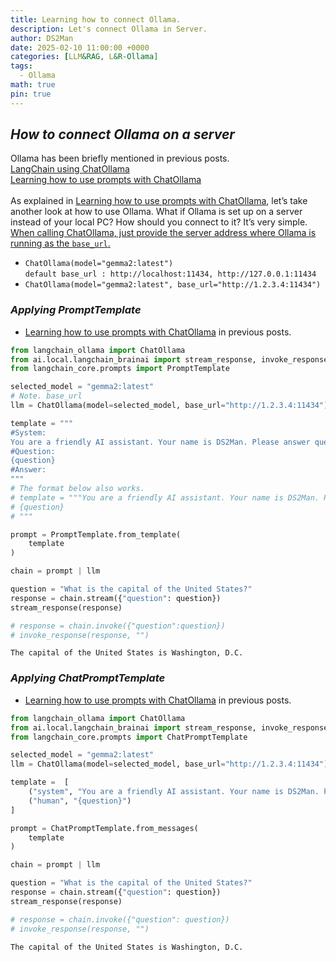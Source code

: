 ```yaml
---
title: Learning how to connect Ollama.
description: Let's connect Ollama in Server.
author: DS2Man
date: 2025-02-10 11:00:00 +0000
categories: [LLM&RAG, L&R-Ollama]
tags:
  - Ollama
math: true
pin: true
---
```


## *How to connect Ollama on a server*

Ollama has been briefly mentioned in previous posts.     
[LangChain using ChatOllama](/posts/RAG3)    
[Learning how to use prompts with ChatOllama](/posts/RAG7)    
<br>
As explained in [Learning how to use prompts with ChatOllama](/posts/RAG7), let’s take another look at how to use Ollama. What if Ollama is set up on a server instead of your local PC? How should you connect to it? It’s very simple.     
<ins>When calling ChatOllama, just provide the server address where Ollama is running as the `base_url`.</ins>

- `ChatOllama(model="gemma2:latest")`    
     `default base_url : http://localhost:11434, http://127.0.0.1:11434`
- `ChatOllama(model="gemma2:latest", base_url="http://1.2.3.4:11434")`

### *Applying PromptTemplate*

- [Learning how to use prompts with ChatOllama](/posts/RAG7) in previous posts.     

~~~python
from langchain_ollama import ChatOllama
from ai.local.langchain_brainai import stream_response, invoke_response
from langchain_core.prompts import PromptTemplate

selected_model = "gemma2:latest"
# Note. base_url
llm = ChatOllama(model=selected_model, base_url="http://1.2.3.4:11434")

template = """
#System:
You are a friendly AI assistant. Your name is DS2Man. Please answer questions briefly.
#Question:
{question}
#Answer:
"""
# The format below also works.
# template = """You are a friendly AI assistant. Your name is DS2Man. Please answer questions briefly.
# {question}
# """

prompt = PromptTemplate.from_template(
    template
) 

chain = prompt | llm

question = "What is the capital of the United States?"
response = chain.stream({"question": question})
stream_response(response)

# response = chain.invoke({"question":question})
# invoke_response(response, "")
~~~

```
The capital of the United States is Washington, D.C.
```

### *Applying ChatPromptTemplate*

- [Learning how to use prompts with ChatOllama](/posts/RAG7) in previous posts.     

~~~python
from langchain_ollama import ChatOllama
from ai.local.langchain_brainai import stream_response, invoke_response
from langchain_core.prompts import ChatPromptTemplate

selected_model = "gemma2:latest"
llm = ChatOllama(model=selected_model, base_url="http://1.2.3.4:11434")

template =  [
    ("system", "You are a friendly AI assistant. Your name is DS2Man. Please answer questions briefly."),
    ("human", "{question}")
]

prompt = ChatPromptTemplate.from_messages(
    template
)

chain = prompt | llm

question = "What is the capital of the United States?"
response = chain.stream({"question": question})
stream_response(response)

# response = chain.invoke({"question": question})
# invoke_response(response, "")
~~~

```
The capital of the United States is Washington, D.C.
```